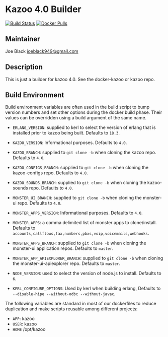 # Kazoo 4.0 Builder

[![Build Status](https://travis-ci.org/sip-li/docker-kazoo.svg?branch=master)](https://travis-ci.org/sip-li/kazoo-builder) [![Docker Pulls](https://img.shields.io/docker/pulls/callforamerica/kazoo.svg)](https://store.docker.com/community/images/callforamerica/kazoo-builder)

## Maintainer

Joe Black <joeblack949@gmail.com>

## Description

This is just a builder for kazoo 4.0.  See the docker-kazoo or kazoo repo.

## Build Environment

Build environment variables are often used in the build script to bump version numbers and set other options during the docker build phase.  Their values can be overridden using a build argument of the same name.

* `ERLANG_VERSION`: supplied to kerl to select the version of erlang that is installed prior to kazoo being built. Defaults to `18.3`.

* `KAZOO_VERSION`: Informational purposes. Defaults to `4.0`.

* `KAZOO_BRANCH`: supplied to `git clone -b` when cloning the kazoo repo. Defaults to `4.0`.

* `KAZOO_CONFIGS_BRANCH`: supplied to `git clone -b` when cloning the kazoo-configs repo. Defaults to `4.0`.

* `KAZOO_SOUNDS_BRANCH`: supplied to `git clone -b` when cloning the kazoo-sounds repo. Defaults to `4.0`.

* `MONSTER_UI_BRANCH`: supplied to `git clone -b` when cloning the monster-ui repo. Defaults to `4.0`.

* `MONSTER_APPS_VERSION`: Informational purposes. Defaults to `4.0`.

* `MONSTER_APPS`: a comma delimited list of monster apps to clone/install.  Defaults to `accounts,callflows,fax,numbers,pbxs,voip,voicemails,webhooks`.

* `MONSTER_APPS_BRANCH`: supplied to `git clone -b` when cloning the monster-ui application repos. Defaults to `master`.

* `MONSTER_APP_APIEXPLORER_BRANCH`: supplied to `git clone -b` when cloning the monster-ui-apiexplorer repo. Defaults to `master`.

* `NODE_VERSION`: used to select the version of node.js to install. Defaults to `6`.

* `KERL_CONFIGURE_OPTIONS`: Used by kerl when building erlang, Defaults to `--disable-hipe --without-odbc --without-javac`.

The following variables are standard in most of our dockerfiles to reduce duplication and make scripts reusable among different projects:

* `APP`: kazoo
* `USER`: kazoo
* `HOME` /opt/kazoo
